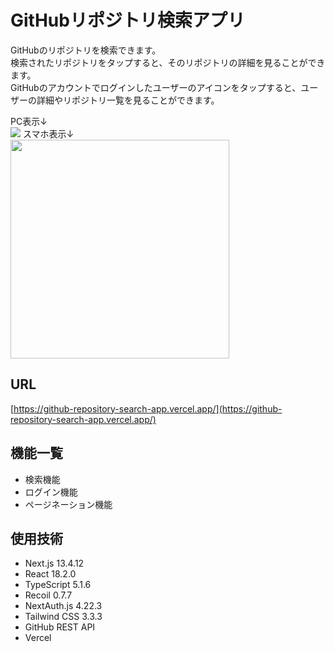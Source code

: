 # GitHubリポジトリ検索アプリ

GitHubのリポジトリを検索できます。<br>
検索されたリポジトリをタップすると、そのリポジトリの詳細を見ることができます。<br>
GitHubのアカウントでログインしたユーザーのアイコンをタップすると、ユーザーの詳細やリポジトリ一覧を見ることができます。<br>

PC表示↓<br>
<img src="https://github.com/kazuki-takane/github-repository-search-app/assets/119714353/6306b5da-ad5a-4cb0-983f-c612dc5cd39a">
スマホ表示↓<br>
<img src="https://github.com/kazuki-takane/github-repository-search-app/assets/119714353/1752175b-5a1f-48cc-968c-d6ef6571bbfb" width="350">

## URL
[https://github-repository-search-app.vercel.app/](https://github-repository-search-app.vercel.app/)

## 機能一覧
- 検索機能
- ログイン機能
- ページネーション機能

## 使用技術
- Next.js 13.4.12
- React 18.2.0
- TypeScript 5.1.6
- Recoil 0.7.7
- NextAuth.js 4.22.3
- Tailwind CSS 3.3.3
- GitHub REST API
- Vercel
